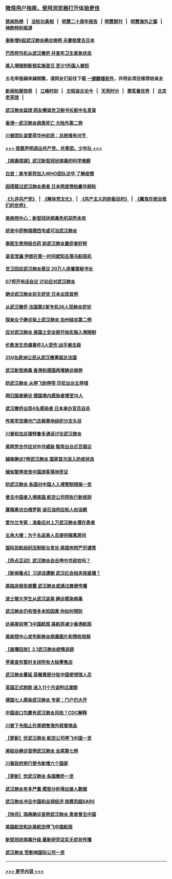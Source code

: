 ### [微信用户指南，使用浏览器打开体验更佳](https://github.com/gfw-breaker/banned-news1/blob/master/indexes/wechat-guide.md?t=0)
#### [禁闻热榜](热点新闻.md?t=0)  &nbsp;&nbsp;|&nbsp;&nbsp; [法轮功真相](https://github.com/gfw-breaker/truth/blob/master/README.md?t=0) &nbsp;&nbsp;|&nbsp;&nbsp; [明慧二十周年报告](https://github.com/gfw-breaker/mh-reports/blob/master/README.md?t=0) &nbsp;&nbsp;|&nbsp;&nbsp;[明慧期刊](https://github.com/gfw-breaker/mh-qikan) &nbsp;&nbsp;|&nbsp;&nbsp; [明慧海外之窗](https://github.com/gfw-breaker/mh-news/blob/master/README.md?t=0) &nbsp;&nbsp;|&nbsp;&nbsp; [神韵特别报道](https://github.com/gfw-breaker/mh-news/blob/master/shenyun.md?t=0)
#### [泰新增6起武汉肺炎确诊病例 夫妻档曾去日本](../pages/nsc418/n11843900.md?t=02042111) 
#### [巴西将包机从武汉撤侨 并宣布卫生紧急状态](../pages/nsc418/n11843418.md?t=02042111) 
#### [美入境限制新规实施首日 至少1外国人被拒](../pages/nsc418/n11843058.md?t=02042111) 
#### 五毛举报越来越频繁，请网友们前往下载 [一键翻墙软件](https://github.com/gfw-breaker/ssr-accounts)，并将此项目推荐给亲友
#### [新闻拍案惊奇](https://github.com/gfw-breaker/banned-news1/blob/master/pages/link4.md) &nbsp;&nbsp;|&nbsp;&nbsp; [江峰时刻](https://github.com/gfw-breaker/banned-news1/blob/master/pages/link4.md) &nbsp;&nbsp;|&nbsp;&nbsp; [文昭谈古论今](https://github.com/gfw-breaker/banned-news1/blob/master/pages/link4.md) &nbsp;&nbsp;|&nbsp;&nbsp; [天亮时分](https://github.com/gfw-breaker/banned-news1/blob/master/pages/link4.md) &nbsp;&nbsp;|&nbsp;&nbsp; [萧茗看世界](https://github.com/gfw-breaker/banned-news1/blob/master/pages/link4.md) &nbsp;&nbsp;|&nbsp;&nbsp; [北京老茶馆](https://github.com/gfw-breaker/banned-news1/blob/master/pages/link4.md) &nbsp;&nbsp;|&nbsp;&nbsp; 
#### [武汉肺炎延烧 网友嘲讽世卫秘书长挺中名言录](../pages/nsc418/n11843056.md?t=02042111) 
#### [香港一武汉肺炎病患死亡 大陆外第二例](../pages/nsc418/n11843026.md?t=02042111) 
#### [川普团队谈爱荷华州初选：总统难有对手  ](../pages/nsc418/n11842867.md?t=02042111) 
#### [>>> 我要声明退出共产党、共青团、少年队 <<<](https://github.com/begood0513/goodnews/blob/master/quit/letter.md) 
#### [【病毒探源】武汉新型冠状病毒的科学难题](../pages/nsc418/n11842176.md?t=02042111) 
#### [白宫：美专家将加入WHO团队访华 了解疫情](../pages/nsc418/n11842198.md?t=02042111) 
#### [因搭载过武汉肺炎患者 日本两度筛检豪华邮轮](../pages/nsc418/n11842447.md?t=02042111) 
#### [《九评共产党》](https://github.com/begood0513/9ping.md/blob/master/README.md) &nbsp;|&nbsp; [《解体党文化》](../../../../jtdwh.md/blob/master/README.md)  &nbsp;|&nbsp; [《共产主义的终极目的》](../../../../gczydzjmd.md/blob/master/README.md) &nbsp;|&nbsp; [《魔鬼在统治我们的世界》](../../../../mgztzwmdsj.md/blob/master/README.md) 
#### [美疾控中心：新型冠状病毒危机前所未有](../pages/nsc418/n11842406.md?t=02042111) 
#### [研发中药物瑞德西韦或可治武汉肺炎](../pages/nsc418/n11842100.md?t=02042111) 
#### [泰医生使用结合药 助武汉肺炎重症者好转](../pages/nsc418/n11842096.md?t=02042111) 
#### [录音泄漏 伊朗在第一时间就知击落乌航班机](../pages/nsc418/n11842002.md?t=02042111) 
#### [世卫回应武汉肺炎惹议 20万人连署罢秘书长](../pages/nsc418/n11841664.md?t=02042111) 
#### [G7将开电话会议 讨论应对武汉肺炎](../pages/nsc418/n11841658.md?t=02042111) 
#### [确诊武汉肺炎前无症状 日本出现首例](../pages/nsc418/n11841567.md?t=02042111) 
#### [从武汉撤侨 法国第2架专机36人现肺炎症状](../pages/nsc418/n11841382.md?t=02042111) 
#### [探亲女子确诊染上武汉肺炎 加州硅谷第二例](../pages/nsc418/n11839784.md?t=02042111) 
#### [应对武汉肺炎 美国土安全部开始实施入境限制](../pages/nsc418/n11839729.md?t=02042111) 
#### [伦敦发生恐袭事件3人受伤 凶手被击毙](../pages/nsc418/n11839442.md?t=02042111) 
#### [250名欧洲公民从武汉撤离抵达法国](../pages/nsc418/n11839438.md?t=02042111) 
#### [武汉新型病毒 香港和德国再增确诊病例](../pages/nsc418/n11839381.md?t=02042111) 
#### [防武汉肺炎 从停飞到停签 印尼出台五举措](../pages/nsc418/n11839282.md?t=02042111) 
#### [两归国者确诊 德国境内感染者增至10人](../pages/nsc418/n11839164.md?t=02042111) 
#### [武汉撤侨出现4名感染者 日本承办官员自杀](../pages/nsc418/n11839044.md?t=02042111) 
#### [传美军空袭也门击毙基地组织分支头目](../pages/nsc418/n11839210.md?t=02042111) 
#### [川普和加总理特鲁多通话讨论武汉肺炎](../pages/nsc418/n11839128.md?t=02042111) 
#### [美两党合作应对中共威胁 智库出台近百倡议](../pages/nsc418/n11838437.md?t=02042111) 
#### [越南确诊7例武汉肺炎 国家首次进入防疫状态](../pages/nsc418/n11838860.md?t=02042111) 
#### [缅甸暂停发放中国游客落地签证](../pages/nsc418/n11838730.md?t=02042111) 
#### [防武汉肺炎 各国对中国人入境管制措施一览](../pages/nsc418/n11838726.md?t=02042111) 
#### [曾去中国者入境美国 航空公司将执行新规则](../pages/nsc418/n11838375.md?t=02042111) 
#### [蓬佩奥访白俄罗斯 谈石油供应和人权话题](../pages/nsc418/n11838242.md?t=02042111) 
#### [爱尔兰专家：准备应对上万武汉肺炎潜在患者](../pages/nsc418/n11837978.md?t=02042111) 
#### [五角大楼：为千名返美人员提供隔离房间](../pages/nsc418/n11837831.md?t=02042111) 
#### [国际民航组织压制挺台言论 美国务院严厉谴责](../pages/nsc418/n11837791.md?t=02042111) 
#### [【热点互动】武汉肺炎会击垮中共政权吗？](../pages/nsc418/n11837779.md?t=02042111) 
#### [【新闻看点】习讲话遭删 武汉红会掐央视直播？](../pages/nsc418/n11837573.md?t=02042111) 
#### [美临床报告披露 武汉肺炎或通过粪便传播](../pages/nsc418/n11837626.md?t=02042111) 
#### [波士顿大学生从武汉返美 确诊感染病毒](../pages/nsc418/n11837580.md?t=02042111) 
#### [武汉肺炎仍有很多未知因素 你如何预防](../pages/nsc418/n11837666.md?t=02042111) 
#### [达美提前停飞中国航班 美航将减少香港航班](../pages/nsc418/n11837649.md?t=02042111) 
#### [美疾控中心发布新肺炎病毒图片和筛检视频](../pages/nsc418/n11837491.md?t=02042111) 
#### [【直播回放】2.1武汉肺炎疫情追踪](../pages/nsc418/n11837232.md?t=02042111) 
#### [苹果宣布暂时关闭所有大陆零售店](../pages/nsc418/n11837097.md?t=02042111) 
#### [武汉肺炎蔓延 英撤离部分驻中国使领馆人员](../pages/nsc418/n11837061.md?t=02042111) 
#### [英国正式脱欧 进入11个月谈判过渡期](../pages/nsc418/n11836911.md?t=02042111) 
#### [德国七人感染武汉肺炎 专家：门户仍大开](../pages/nsc418/n11836344.md?t=02042111) 
#### [中国进口包裹有武汉肺炎风险？CDC解释](../pages/nsc418/n11836321.md?t=02042111) 
#### [川普下令阻止在美销售海外假冒商品](../pages/nsc418/n11836261.md?t=02042111) 
#### [【更新】忧武汉肺炎 航空公司停飞中国一览](../pages/nsc418/n11835931.md?t=02042111) 
#### [美硅谷确诊首例武汉肺炎 全美第七例](../pages/nsc418/n11836093.md?t=02042111) 
#### [川普政府旅行禁令新增六个国家](../pages/nsc418/n11836083.md?t=02042111) 
#### [【更新】忧武汉肺炎 各国撤侨一览](../pages/nsc418/n11835673.md?t=02042111) 
#### [武汉肺炎有多严重 模型分析得出骇人数据](../pages/nsc418/n11835829.md?t=02042111) 
#### [武汉肺炎冲击中国和全球经济 规模恐超SARS](../pages/nsc418/n11835652.md?t=02042111) 
#### [【快讯】瑞典确诊首例武汉肺炎 患者曾去中国](../pages/nsc418/n11835675.md?t=02042111) 
#### [美国航空和达美航空停飞中国航班](../pages/nsc418/n11835567.md?t=02042111) 
#### [新型冠状病毒升级 最新研究证实无症状传播](../pages/nsc418/n11835589.md?t=02042111) 
#### [武汉肺炎 受影响国际公司一览](../pages/nsc418/n11835538.md?t=02042111) 

----
#### [ >>> 更早内容 <<< ](../indexes/nsc418-earlier.md)
